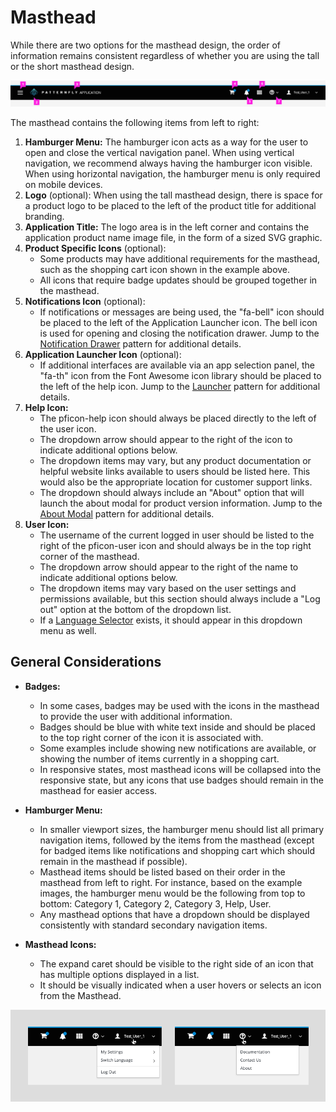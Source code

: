 # Masthead

While there are two options for the masthead design, the order of information remains consistent regardless of whether you are using the tall or the short masthead design.

![Image of masthead details](img/masthead_details.png)

The masthead contains the following items from left to right:
  1. **Hamburger Menu:** The hamburger icon acts as a way for the user to open and close the vertical navigation panel. When using vertical navigation, we recommend always having the hamburger icon visible. When using horizontal navigation, the hamburger menu is only required on mobile devices.
  2. **Logo** (optional): When using the tall masthead design, there is space for a product logo to be placed to the left of the product title for additional branding.
  3. **Application Title:** The logo area is in the left corner and contains the application product name image file, in the form of a sized SVG graphic.
  4. **Product Specific Icons** (optional):
     * Some products may have additional requirements for the masthead, such as the shopping cart icon shown in the example above.
     * All icons that require badge updates should be grouped together in the masthead.
  5. **Notifications Icon** (optional):
     * If notifications or messages are being used, the "fa-bell" icon should be placed to the left of the Application Launcher icon. The bell icon is used for opening and closing the notification drawer. Jump to the [Notification Drawer](https://www.patternfly.org/pattern-library/communication/notification-drawer/#/api) pattern for additional details.
  6. **Application Launcher Icon** (optional):
     * If additional interfaces are available via an app selection panel, the "fa-th" icon from the Font Awesome icon library should be placed to the left of the help icon. Jump to the [Launcher](http://www.patternfly.org/pattern-library/application-framework/launcher/#/api) pattern for additional details.
  7. **Help Icon:**
     * The pficon-help icon should always be placed directly to the left of the user icon.
     * The dropdown arrow should appear to the right of the icon to indicate additional options below.
     * The dropdown items may vary, but any product documentation or helpful website links available to users should be listed here. This would also be the appropriate location for customer support links.
     * The dropdown should always include an "About" option that will launch the about modal for product version information. Jump to the [About Modal](https://www.patternfly.org/pattern-library/communication/about-modal/#/api) pattern for additional details.
  8. **User Icon:**
     * The username of the current logged in user should be listed to the right of the pficon-user icon and should always be in the top right corner of the masthead.
     * The dropdown arrow should appear to the right of the name to indicate additional options below.
     * The dropdown items may vary based on the user settings and permissions available, but this section should always include a "Log out" option at the bottom of the dropdown list.
     * If a [Language Selector](https://www.patternfly.org/pattern-library/forms-and-controls/language-selector/#/api) exists, it should appear in this dropdown menu as well.


## General Considerations

* **Badges:**
  - In some cases, badges may be used with the icons in the masthead to provide the user with additional information.
  - Badges should be blue with white text inside and should be placed to the top right corner of the icon it is associated with.
  - Some examples include showing new notifications are available, or showing the number of items currently in a shopping cart.
  - In responsive states, most masthead icons will be collapsed into the responsive state, but any icons that use badges should remain in the masthead for easier access.


* **Hamburger Menu:**
  - In smaller viewport sizes, the hamburger menu should list all primary navigation items, followed by the items from the masthead (except for badged items like notifications and shopping cart which should remain in the masthead if possible).
  - Masthead items should be listed based on their order in the masthead from left to right. For instance, based on the example images, the hamburger menu would be the following from top to bottom: Category 1, Category 2, Category 3, Help, User.
  - Any masthead options that have a dropdown should be displayed consistently with standard secondary navigation items.


* **Masthead Icons:**
  - The expand caret should be visible to the right side of an icon that has multiple options displayed in a list.
  - It should be visually indicated when a user hovers or selects an icon from the Masthead.

![Image of masthead with dropdown options](img/masthead_dropdowns.png)

